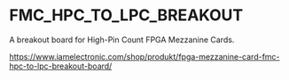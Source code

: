 # FMC_HPC_TO_LPC_BREAKOUT
A breakout board for High-Pin Count FPGA Mezzanine Cards.

https://www.iamelectronic.com/shop/produkt/fpga-mezzanine-card-fmc-hpc-to-lpc-breakout-board/